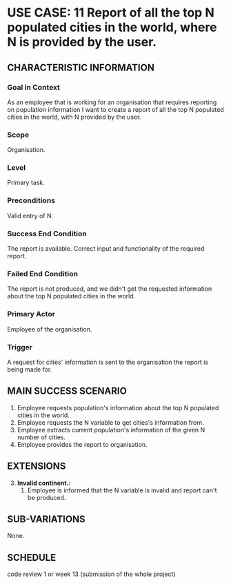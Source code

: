 # USE CASE: 11 Report of all the top N populated cities in the world, where N is provided by the user.

## CHARACTERISTIC INFORMATION

### Goal in Context

As an employee that is working for an organisation that requires reporting on population information I want to create a report of all the top N populated cities in the world, with N provided by the user.

### Scope

Organisation.

### Level

Primary task.

### Preconditions

Valid entry of N.

### Success End Condition

The report is available. Correct input and functionality of the required report.

### Failed End Condition

The report is not produced, and we didn't get the requested information about the top N populated cities in the world.

### Primary Actor

Employee of the organisation.

### Trigger

A request for cities' information is sent to the organisation the report is being made for.

## MAIN SUCCESS SCENARIO

1. Employee requests population's information about the top N populated cities in the world.
2. Employee requests the N variable to get cities's information from.
3. Employee extracts current population's information of the given N number of cities.
4. Employee provides the report to organisation.

## EXTENSIONS

3. **Invalid continent.**:
    1. Employee is informed that the N variable is invalid and report can't be produced.

## SUB-VARIATIONS

None.

## SCHEDULE

code review 1 or week 13 (submission of the whole project)